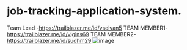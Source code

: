 # job-tracking-application-system.
 Team Lead -https://trailblazer.me/id/vselvan5
TEAM MEMBER1-https://trailblazer.me/id/vigins69
TEAM MEMBER2-https://trailblazer.me/id/sudhm29
![image](https://user-images.githubusercontent.com/130778965/232130115-a2b8d9f4-425c-49fe-b272-bde9471459b2.png)
